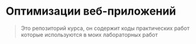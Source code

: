 # Оптимизации веб-приложений

> Это репозиторий курса, он содержит коды практических работ которые используются в моих лабораторных работ
